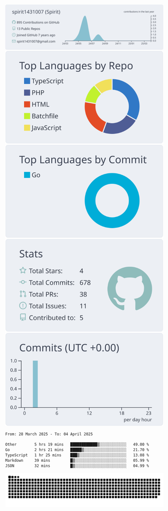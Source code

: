 [![](https://raw.githubusercontent.com/spirit1431007/spirit1431007/master/profile-summary-card-output/nord_bright/0-profile-details.svg)](https://git.io/spiritx)
[![](https://raw.githubusercontent.com/spirit1431007/spirit1431007/master/profile-summary-card-output/nord_bright/1-repos-per-language.svg)](https://git.io/spiritx) [![](https://raw.githubusercontent.com/spirit1431007/spirit1431007/master/profile-summary-card-output/nord_bright/2-most-commit-language.svg)](https://git.io/spiritx)
[![](https://raw.githubusercontent.com/spirit1431007/spirit1431007/master/profile-summary-card-output/nord_bright/3-stats.svg)](https://git.io/spiritx) [![](https://raw.githubusercontent.com/spirit1431007/spirit1431007/master/profile-summary-card-output/nord_bright/4-productive-time.svg)](https://git.io/spiritx)

<!--START_SECTION:waka-->

```txt
From: 28 March 2025 - To: 04 April 2025

Other        5 hrs 19 mins   ████████████▒░░░░░░░░░░░░   49.00 %
Go           2 hrs 21 mins   █████▒░░░░░░░░░░░░░░░░░░░   21.70 %
TypeScript   1 hr 25 mins    ███▒░░░░░░░░░░░░░░░░░░░░░   13.08 %
Markdown     39 mins         █▒░░░░░░░░░░░░░░░░░░░░░░░   05.99 %
JSON         32 mins         █▒░░░░░░░░░░░░░░░░░░░░░░░   04.99 %
```

<!--END_SECTION:waka-->

![contribution](https://github.com/spirit1431007/spirit1431007/blob/output/github-contribution-grid-snake.svg)
